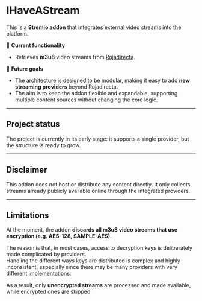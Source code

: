 # IHaveAStream

This is a **Stremio addon** that integrates external video streams into the platform.  

🔹 **Current functionality**  
- Retrieves **m3u8** video streams from [Rojadirecta](https://www.rojadirecta.eu).  

🔹 **Future goals**  
- The architecture is designed to be modular, making it easy to add **new streaming providers** beyond Rojadirecta.  
- The aim is to keep the addon flexible and expandable, supporting multiple content sources without changing the core logic.  

---

## Project status
The project is currently in its early stage: it supports a single provider, but the structure is ready to grow.  

---

## Disclaimer
This addon does not host or distribute any content directly. It only collects streams already publicly available online through the integrated providers.  

---

## Limitations
At the moment, the addon **discards all m3u8 video streams that use encryption (e.g. AES-128, SAMPLE-AES)**.  

The reason is that, in most cases, access to decryption keys is deliberately made complicated by providers.  
Handling the different ways keys are distributed is complex and highly inconsistent, especially since there may be many providers with very different implementations.  

As a result, only **unencrypted streams** are processed and made available, while encrypted ones are skipped.
